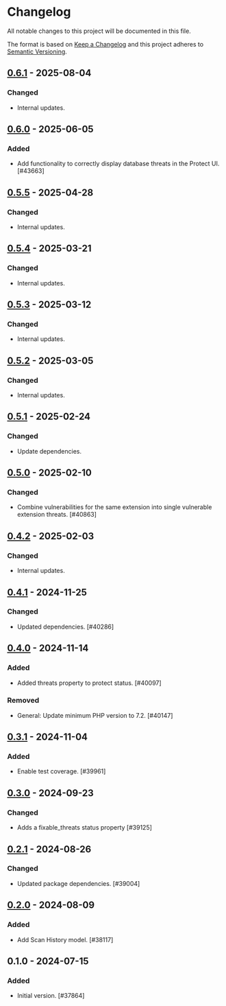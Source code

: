 # Changelog

All notable changes to this project will be documented in this file.

The format is based on [Keep a Changelog](https://keepachangelog.com/en/1.0.0/)
and this project adheres to [Semantic Versioning](https://semver.org/spec/v2.0.0.html).

## [0.6.1] - 2025-08-04
### Changed
- Internal updates.

## [0.6.0] - 2025-06-05
### Added
- Add functionality to correctly display database threats in the Protect UI. [#43663]

## [0.5.5] - 2025-04-28
### Changed
- Internal updates.

## [0.5.4] - 2025-03-21
### Changed
- Internal updates.

## [0.5.3] - 2025-03-12
### Changed
- Internal updates.

## [0.5.2] - 2025-03-05
### Changed
- Internal updates.

## [0.5.1] - 2025-02-24
### Changed
- Update dependencies.

## [0.5.0] - 2025-02-10
### Changed
- Combine vulnerabilities for the same extension into single vulnerable extension threats. [#40863]

## [0.4.2] - 2025-02-03
### Changed
- Internal updates.

## [0.4.1] - 2024-11-25
### Changed
- Updated dependencies. [#40286]

## [0.4.0] - 2024-11-14
### Added
- Added threats property to protect status. [#40097]

### Removed
- General: Update minimum PHP version to 7.2. [#40147]

## [0.3.1] - 2024-11-04
### Added
- Enable test coverage. [#39961]

## [0.3.0] - 2024-09-23
### Changed
- Adds a fixable_threats status property [#39125]

## [0.2.1] - 2024-08-26
### Changed
- Updated package dependencies. [#39004]

## [0.2.0] - 2024-08-09
### Added
- Add Scan History model. [#38117]

## 0.1.0 - 2024-07-15
### Added
- Initial version. [#37864]

[0.6.1]: https://github.com/Automattic/jetpack-protect-models/compare/v0.6.0...v0.6.1
[0.6.0]: https://github.com/Automattic/jetpack-protect-models/compare/v0.5.5...v0.6.0
[0.5.5]: https://github.com/Automattic/jetpack-protect-models/compare/v0.5.4...v0.5.5
[0.5.4]: https://github.com/Automattic/jetpack-protect-models/compare/v0.5.3...v0.5.4
[0.5.3]: https://github.com/Automattic/jetpack-protect-models/compare/v0.5.2...v0.5.3
[0.5.2]: https://github.com/Automattic/jetpack-protect-models/compare/v0.5.1...v0.5.2
[0.5.1]: https://github.com/Automattic/jetpack-protect-models/compare/v0.5.0...v0.5.1
[0.5.0]: https://github.com/Automattic/jetpack-protect-models/compare/v0.4.2...v0.5.0
[0.4.2]: https://github.com/Automattic/jetpack-protect-models/compare/v0.4.1...v0.4.2
[0.4.1]: https://github.com/Automattic/jetpack-protect-models/compare/v0.4.0...v0.4.1
[0.4.0]: https://github.com/Automattic/jetpack-protect-models/compare/v0.3.1...v0.4.0
[0.3.1]: https://github.com/Automattic/jetpack-protect-models/compare/v0.3.0...v0.3.1
[0.3.0]: https://github.com/Automattic/jetpack-protect-models/compare/v0.2.1...v0.3.0
[0.2.1]: https://github.com/Automattic/jetpack-protect-models/compare/v0.2.0...v0.2.1
[0.2.0]: https://github.com/Automattic/jetpack-protect-models/compare/v0.1.0...v0.2.0

